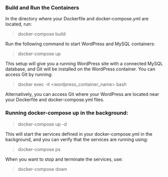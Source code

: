 ### Build and Run the Containers ###

In the directory where your Dockerfile and docker-compose.yml are located, run:
> docker-compose build

Run the following command to start WordPress and MySQL containers:
> docker-compose up

This setup will give you a running WordPress site with a connected MySQL database, and Git will be installed on the WordPress container. You can access Git by running:
> docker exec -it <wordpress_container_name> bash

Alternatively, you can access Git where your WordPress are located near your Dockerfile and docker-compose.yml files.

### Running docker-compose up in the background: ###

> docker-compose up -d

This will start the services defined in your docker-compose.yml in the background, and you can verify that the services are running using:
> docker-compose ps

When you want to stop and terminate the services, use:
> docker-compose down
